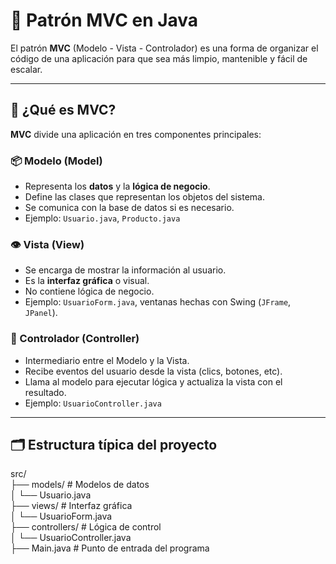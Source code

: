 # 🧱 Patrón MVC en Java

El patrón **MVC** (Modelo - Vista - Controlador) es una forma de organizar el código de una aplicación para que sea más limpio, mantenible y fácil de escalar.

---

## 🔄 ¿Qué es MVC?

**MVC** divide una aplicación en tres componentes principales:

### 📦 Modelo (Model)
- Representa los **datos** y la **lógica de negocio**.
- Define las clases que representan los objetos del sistema.
- Se comunica con la base de datos si es necesario.
- Ejemplo: `Usuario.java`, `Producto.java`

### 👁️ Vista (View)
- Se encarga de mostrar la información al usuario.
- Es la **interfaz gráfica** o visual.
- No contiene lógica de negocio.
- Ejemplo: `UsuarioForm.java`, ventanas hechas con Swing (`JFrame`, `JPanel`).

### 🧭 Controlador (Controller)
- Intermediario entre el Modelo y la Vista.
- Recibe eventos del usuario desde la vista (clics, botones, etc).
- Llama al modelo para ejecutar lógica y actualiza la vista con el resultado.
- Ejemplo: `UsuarioController.java`

---

## 🗂️ Estructura típica del proyecto

src/ <br>
├── models/ # Modelos de datos  <br>
│ └── Usuario.java <br>
├── views/ # Interfaz gráfica <br>
│ └── UsuarioForm.java <br>
├── controllers/ # Lógica de control <br>
│ └── UsuarioController.java  <br>
├── Main.java # Punto de entrada del programa